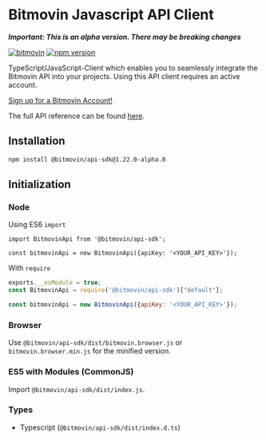 # Bitmovin Javascript API Client

***Important: This is an alpha version. There may be breaking changes***

[![bitmovin](http://bitmovin-a.akamaihd.net/webpages/bitmovin-logo-github.png)](http://www.bitmovin.com)
[![npm version](https://badge.fury.io/js/bitmovin-javascript.svg)](https://badge.fury.io/js/bitmovin-javascript)

TypeScript/JavaScript-Client which enables you to seamlessly integrate the Bitmovin API into your projects. Using this API client requires an active account.

[Sign up for a Bitmovin Account!](https://dashboard.bitmovin.com/signup)

The full API reference can be found [here](https://bitmovin.com/docs).

Installation
------------

``` bash
npm install @bitmovin/api-sdk@1.22.0-alpha.0
```

Initialization
----------

### Node

Using ES6 `import`
```es6
import BitmovinApi from '@bitmovin/api-sdk';

const bitmovinApi = new BitmovinApi({apiKey: '<YOUR_API_KEY>'});
```

With `require`
```js
exports.__esModule = true;
const BitmovinApi = require('@bitmovin/api-sdk')["default"];

const bitmovinApi = new BitmovinApi({apiKey: '<YOUR_API_KEY>'});
```

### Browser

Use `@bitmovin/api-sdk/dist/bitmovin.browser.js` or `bitmovin.browser.min.js` for the minified version.

### ES5 with Modules (CommonJS)

Import `@bitmovin/api-sdk/dist/index.js`.

### Types

- Typescript (`@bitmovin/api-sdk/dist/index.d.ts`)
